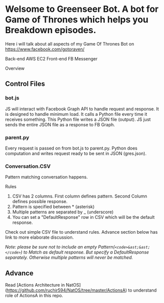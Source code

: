 # Welsome to Greenseer Bot. A bot for Game of Thrones which helps you Breakdown episodes.

Here i will talk about all aspects of my Game Of Thrones Bot on https://www.facebook.com/gotoraven/

Back-end AWS EC2
Front-end FB Messenger



Overview

## Control Files

### bot.js
JS will interact with Facebook Graph API to handle request and response. It is designed to handle minimum load. It calls a Python file every time it receives something. This Python file writes a JSON file (output). JS just sends the entire JSON file as a response to FB Graph.

### parent.py  
Every request is passed on from bot.js to parent.py. Python does computation and writes request ready to be sent in JSON (gres.json).

### Conversation.CSV
Pattern matching conversation happens.

Rules
1. CSV has 2 columns. First column defines pattern. Second Column defines possible response.
2. Pattern is specified between \* (asterisk)
3. Multiple patterns are separated by \_ (underscore)
4. You can set a "DefaultResponse" row in CSV which will be the default response.

Check out simple CSV file to understand rules. Advance section below has link to more elaborate discussion.

*Note: please be sure not to include an empty Pattern(`<code>&ast;&ast;</code>`) to Match as default response. But specify a DefaultResponse separately. Otherwise multiple patterns will never be matched.*


## Advance

Read [Actions Architecture in NatOS] (https://github.com/ruchir594/NatOS/tree/master/ActionsA) to understand role of ActionsA in this repo.
